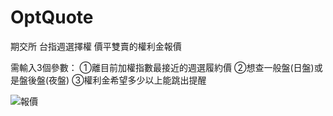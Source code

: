 # OptQuote
期交所 台指週選擇權 價平雙賣的權利金報價

需輸入3個參數：
①離目前加權指數最接近的週選履約價
②想查一般盤(日盤)或是盤後盤(夜盤)
③權利金希望多少以上能跳出提醒


![報價](blob:https://imgur.com/23e3eb1d-0843-46c3-a513-94abe16975e9)
